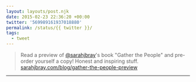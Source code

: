 ```yaml
---
layout: layouts/post.njk
date: 2015-02-23 22:36:20 +00:00
twitter: '569989161937018880'
permalink: /status/{{ twitter }}/
tags: 
  - tweet
---
```


> Read a preview of [@sarahjbray](https://twitter.com/sarahjbray)'s book "Gather the People" and pre-order yourself a copy! Honest and inspiring stuff. [sarahjbray.com/blog/gather-the-people-preview](http://sarahjbray.com/blog/gather-the-people-preview)

---
